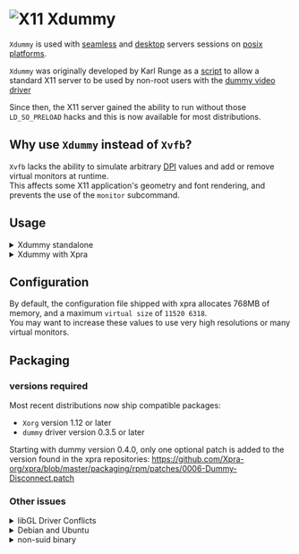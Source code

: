# ![X11](../images/icons/X11.png) Xdummy

`Xdummy` is used with [seamless](./Seamless.md) and [desktop](./Desktop.md) servers sessions on [posix platforms](https://github.com/Xpra-org/xpra/wiki/Platforms).

`Xdummy` was originally developed by Karl Runge as a [script](http://www.karlrunge.com/x11vnc/Xdummy) to allow a standard X11 server to be used by non-root users with the [dummy video driver](https://github.com/Xpra-org/xf86-video-dummy)

Since then, the X11 server gained the ability to run without those `LD_SO_PRELOAD` hacks and this is now available for most distributions.


## Why use `Xdummy` instead of `Xvfb`?

`Xvfb` lacks the ability to simulate arbitrary [DPI](../Features/DPI.md) values and add or remove virtual monitors at runtime.  
This affects some X11 application's geometry and font rendering, and prevents the use of the `monitor` subcommand.

## Usage
<details>
  <summary>Xdummy standalone</summary>

You can start a new display using the dummy driver without needing any special privileges (no root, no suid), you should specify your own log and config files:
```shell
Xorg -noreset +extension GLX +extension RANDR +extension RENDER \
     -logfile ./10.log -config /etc/xpra/xorg.conf :10
```
This is roughly equivallent to running `Xvfb :10`.  
You can find a sample configuration file for dummy here: [xorg.conf](https://github.com/Xpra-org/xpra/tree/master/fs/etc/xpra/xorg.conf).
</details>
<details>
  <summary>Xdummy with Xpra</summary>

With Xpra, this should have been configured automatically for you when installing -  this is not enabled on Debian or Ubuntu.  
You choose at [build time](../Build/README.md) whether or not to use `Xdummy` using the `--with[out]-Xdummy` build switch.  
If your packages do not enable `Xdummy` by default, you may be able to switch to it by modifying the `xvfb` value in `/etc/xpra/conf.d/55_server_x11.conf`, something like:
```
xvfb=Xorg -dpi 96 -noreset -nolisten tcp \
          +extension GLX +extension RANDR +extension RENDER \
          -logfile ${HOME}/.xpra/Xvfb-10.log -config ${HOME}/xorg.conf
```
The `-noreset` option is only needed if the window manager is not the first application started on the display, for example if you use the `--start-child=` option, or if you want the display to survive once the window manager exits - generally, this is a good idea since xpra could crash and when it exits cleanly via `xpra stop` it already takes care of shutting down the X11 server.
</details>


## Configuration

By default, the configuration file shipped with xpra allocates 768MB of memory, and a maximum `virtual size` of `11520 6318`.  
You may want to increase these values to use very high resolutions or many virtual monitors.


## Packaging

### versions required

Most recent distributions now ship compatible packages:
* `Xorg` version 1.12 or later
* `dummy` driver version 0.3.5 or later

Starting with dummy version 0.4.0, only one optional patch is added to the version found in the xpra repositories: https://github.com/Xpra-org/xpra/blob/master/packaging/rpm/patches/0006-Dummy-Disconnect.patch

### Other issues

<details>
  <summary>libGL Driver Conflicts</summary>

With older distributions that do not use [libglvnd](https://github.com/NVIDIA/libglvnd), proprietary drivers usually install their own copy of `libGL` which conflicts with the use of software OpenGL rendering. You cannot use this GL library to render directly on `Xdummy` (or `Xvfb`).

The best way to deal with this is to use [VirtualGL](http://www.virtualgl.org/) to take advantage of the `OpenGL` acceleration provided by the graphics card, just run: `vglrun yourapplication`.

To make `vglrun` work properly with Nvidia proprietary drivers make sure to create `/etc/X11/xorg.conf` using `sudo nvidia-xconfig`.

The alternative is often to disable `OpenGL` altogether, more information here: [#580](https://github.com/Xpra-org/xpra/issues/580)
</details>

<details>
  <summary>Debian and Ubuntu</summary>

Debian and Ubuntu do weird things with their Xorg server which prevents it from running Xdummy (tty permission issues).  
Warning: this may also interfere with other sessions running on the same server when they should be completely isolated from each other.  
[Crashing other X11 sessions](https://github.com/Xpra-org/xpra/issues/2834) is a serious security issue, caused by Debian's packaging and still left unsolved after many years.

</details>

<details>
  <summary>non-suid binary</summary>

If you distribution ships the newer version but only installs a suid Xorg binary, Xpra should have installed the [xpra_Xdummy](https://github.com/Xpra-org/xpra/tree/master/fs/bin/xpra_Xdummy) wrapper script and configured xpra.conf to use it instead of the regular Xorg binary. 

This script executes `Xorg` via `ld-linux.so`, which takes care of stripping the suid bit.  
Some more exotic distributions have issues with non world-readable binaries which prevent this from working.
</details>
